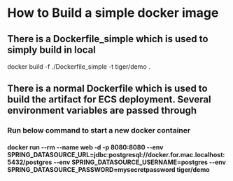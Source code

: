 # How to Build a simple docker image


## There is a Dockerfile_simple which is used to simply build in local
docker build -f ./Dockerfile_simple -t tiger/demo .   

## There is a normal Dockerfile which is used to build the artifact for ECS deployment. Several environment variables are passed through


### Run below command to start a new docker container
#### docker run --rm --name web  -d -p 8080:8080 --env SPRING_DATASOURCE_URL=jdbc:postgresql://docker.for.mac.localhost:5432/postgres --env SPRING_DATASOURCE_USERNAME=postgres --env SPRING_DATASOURCE_PASSWORD=mysecretpassword   tiger/demo  